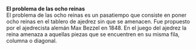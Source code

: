 <b>El problema de las ocho reinas</b></br>
El problema de las ocho reinas es un pasatiempo que consiste en poner ocho reinas en el tablero de ajedrez sin que se amenacen. Fue propuesto por el ajedrecista alemán Max Bezzel en 1848. En el juego del ajedrez la reina amenaza a aquellas piezas que se encuentren en su misma fila, columna o diagonal.
